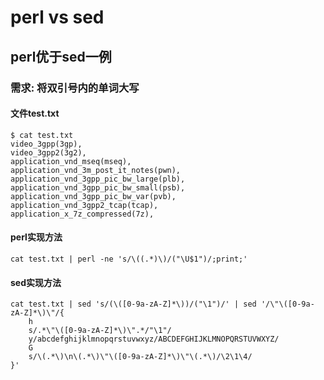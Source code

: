 # perl vs sed

## perl优于sed一例

### 需求: 将双引号内的单词大写

#### 文件test.txt

```
$ cat test.txt
video_3gpp(3gp),
video_3gpp2(3g2),
application_vnd_mseq(mseq),
application_vnd_3m_post_it_notes(pwn),
application_vnd_3gpp_pic_bw_large(plb),
application_vnd_3gpp_pic_bw_small(psb),
application_vnd_3gpp_pic_bw_var(pvb),
application_vnd_3gpp2_tcap(tcap),
application_x_7z_compressed(7z),
```

#### perl实现方法

```
cat test.txt | perl -ne 's/\((.*)\)/("\U$1")/;print;'
```

#### sed实现方法

```
cat test.txt | sed 's/(\([0-9a-zA-Z]*\))/("\1")/' | sed '/\"\([0-9a-zA-Z]*\)\"/{
	h
	s/.*\"\([0-9a-zA-Z]*\)\".*/"\1"/
	y/abcdefghijklmnopqrstuvwxyz/ABCDEFGHIJKLMNOPQRSTUVWXYZ/
	G
	s/\(.*\)\n\(.*\)\"\([0-9a-zA-Z]*\)\"\(.*\)/\2\1\4/
}'
```
